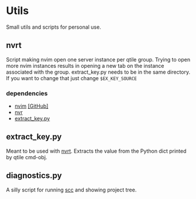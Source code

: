 
# Utils

Small utils and scripts for personal use.

## nvrt

Script making nvim open one server instance per qtile group. Trying to open more
nvim instances results in opening a new tab on the instance associated with the
group.
extract_key.py needs to be in the same directory. If you want to change that
just change `$EX_KEY_SOURCE`

### dependencies
- [nvim](https://neovim.io/) [\[GitHub\]](https://github.com/neovim/neovim)
- [nvr](https://github.com/mhinz/neovim-remote)
- [extract_key.py](#extract_keypy)

## extract_key.py

Meant to be used with [nvrt](#nvrt). Extracts the value from the Python dict
printed by qtile cmd-obj.

## <span>diagnostics.py</span>

A silly script for running [scc](https://github.com/boyter/scc) and showing
project tree.

